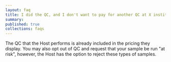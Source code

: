 ```yaml
---
layout: faq
title: I did the QC, and I don't want to pay for another QC at X institution. Can I opt out?
summary:
published: true
collections: faqs
---
```


The QC that the Host performs is already included in the pricing they display.  You may also opt out of QC and request that your sample be run "at risk", however, the Host has the option to reject these types of samples.
